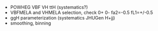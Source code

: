 * POWHEG VBF VH ttH (systematics?)
* VBFMELA and VHMELA selection, check 0+ 0- fa2=-0.5 fL1=+/-0.5
* ggH parameterization (systematics JHUGen H+jj)
* smoothing, binning
